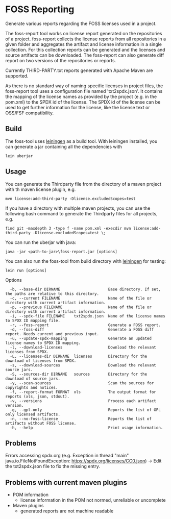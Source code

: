 FOSS Reporting
==============
Generate various reports regarding the FOSS licenses used in a project.

The foss-report tool works on license report generated on the repositories of a project.
foss-report collects the license reports from all repositories in a given folder and aggregates the artifact and license information in a single collection.
For this collection reports can be generated and the licenses and source artifacts can be downloaded.
The foss-report can also generate diff report on two versions of the repositories or reports.

Currently THIRD-PARTY.txt reports generated with Apache Maven are supported.

As there is no standard way of naming specific licenses in project files, the foss-report tool uses a configuration file named 'txt2spdx.json'. It contains the mapping of the license names as provided by the project (e.g. in the pom.xml) to the SPDX id of the license. The SPDX id of the license can be used to get further information for the license, like the license text or OSS/FSF compatibility.




Build
-----
The foss-tool uses [leiningen](https://leiningen.org/) as a build tool.
With leiningen installed, you can generate a jar containing all the dependencies with
```
lein uberjar
```


Usage
-----
You can generate the Thirdparty file from the directory of a maven project with th maven license plugin, e.g.
```
mvn license:add-third-party -Dlicense.excludedScopes=test 
```

If you have a directory with multiple maven projects, you can use the following bash command to generate the Thirdparty files for all projects, e.g.
```
find git -maxdepth 3 -type f -name pom.xml -execdir mvn license:add-third-party -Dlicense.excludedScopes=test \;
```

You can run the uberjar with java:
```
java -jar <path-to-jar>\foss-report.jar [options]
```

You can also run the foss-tool from build directory with [leiningen](https://leiningen.org/) for testing:
```
lein run [options]
```

Options
```
  -b, --base-dir DIRNAME                     Base directory. If set, the paths are relative to this directory.
  -c, --current FILENAME                     Name of the file or directory with current artifact information.
  -p, --previous FILENAME                    Name of the file or directory with current artifact information.
  -i, --spdx-file FILENAME    txt2spdx.json  Name of the license names to SPDX ID mapping file.
  -r, --foss-report                          Generate a FOSS report.
  -d, --foss-diff                            Generate a FOSS diff report. Needs current and previous input.
  -u, --update-spdx-mapping                  Generate an updated license names to SPDX ID mapping.
  -l, --download-licenses                    Download the relevant licenses from SPDX.
  -L, --licenses-dir DIRNAME  licenses       Directory for the download of licenses from SPDX.
  -s, --download-sources                     Download the relevant source jars.
  -S, --sources-dir DIRNAME   sources        Directory for the download of source jars.
  -y, --scan-sources                         Scan the sources for copyrights and notices.
  -f, --report-format FORMAT  xls            The output format for reports (xls, json, stdout).
  -v, --versions                             Process each artifact version.
  -g, --gpl-only                             Reports the list of GPL only licensed artifacts.
  -n, --no-foss-license                      Reports the list of artifacts without FOSS license.
  -h, --help                                 Print usage information.
```


Problems
--------

Errors accessing spdx.org (e.g. Exception in thread "main" java.io.FileNotFoundException: https://spdx.org/licenses/CC0.json)
-> Edit the txt2spdx.json file to fix the missing entry.


Problems with current maven plugins
-----------------------------------
* POM information
  * license information in the POM not normed, unreliable or uncomplete
* Maven plugins
  * generated reports are not machine readable
